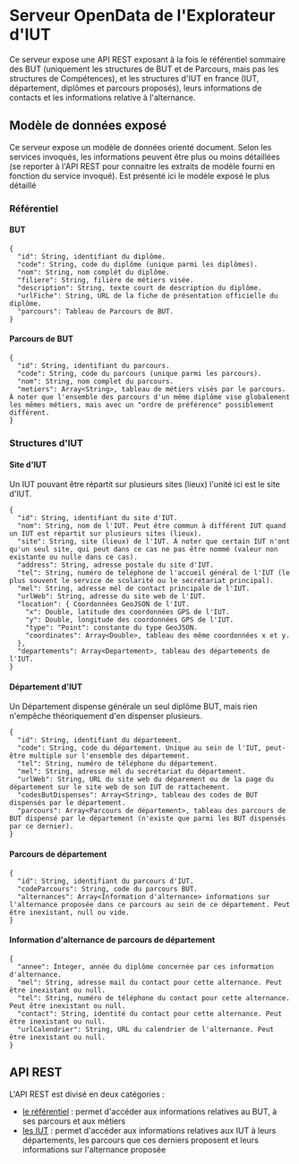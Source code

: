 # Serveur OpenData de l'Explorateur d'IUT

Ce serveur expose une API REST exposant à la fois le référentiel sommaire des BUT (uniquement les structures de BUT et de Parcours, mais pas les structures de Compétences),
et les structures d'IUT en france (IUT, département, diplômes et parcours proposés), leurs informations de contacts et les informations relative à l'alternance.

## Modèle de données exposé

Ce serveur expose un modèle de données orienté document. Selon les services invoqués, les informations peuvent être plus ou moins détaillées (se reporter à l'API REST pour connaitre les extraits de modèle fourni en fonction du service invoqué). Est présenté ici le modèle exposé le plus détaillé

### Référentiel

#### BUT

```
{
  "id": String, identifiant du diplôme.
  "code": String, code du diplôme (unique parmi les diplômes).
  "nom": String, nom complét du diplôme.
  "filiere": String, filière de métiers visée.
  "description": String, texte court de description du diplôme.
  "urlFiche": String, URL de la fiche de présentation officielle du diplôme.
  "parcours": Tableau de Parcours de BUT.
}
```

#### Parcours de BUT

```
{
  "id": String, identifiant du parcours.
  "code": String, code du parcours (unique parmi les parcours).
  "nom": String, nom complet du parcours.
  "metiers": Array<String>, tableau de métiers visés par le parcours. À noter que l'ensemble des parcours d'un même diplôme vise globalement les mêmes métiers, mais avec un "ordre de préférence" possiblement différent.
}
```

### Structures d'IUT

#### Site d'IUT

Un IUT pouvant être répartit sur plusieurs sites (lieux) l'unité ici est le site d'IUT.

```
{
  "id": String, identifiant du site d'IUT.
  "nom": String, nom de l'IUT. Peut être commun à différent IUT quand un IUT est répartit sur plusieurs sites (lieux).
  "site": String, site (lieux) de l'IUT. À noter que certain IUT n'ont qu'un seul site, qui peut dans ce cas ne pas être nommé (valeur non existante ou nulle dans ce cas).
  "address": String, adresse postale du site d'IUT.
  "tel": String, numéro de téléphone de l'accueil général de l'IUT (le plus souvent le service de scolarité ou le secrétariat principal).
  "mel": String, adresse mél de contact principale de l'IUT.
  "urlWeb": String, adresse du site web de l'IUT.
  "location": { Coordonnées GeoJSON de l'IUT.
    "x": Double, latitude des coordonnées GPS de l'IUT.
    "y": Double, longitude des coordonnées GPS de l'IUT.
    "type": "Point": constante du type GeoJSON.
    "coordinates": Array<Double>, tableau des même coordonnées x et y.
  },
  "departements": Array<Departement>, tableau des départements de l'IUT.
}
```

#### Département d'IUT

Un Département dispense générale un seul diplôme BUT, mais rien n'empêche théoriquement d'en dispenser plusieurs.

```
{
  "id": String, identifiant du département.
  "code": String, code du département. Unique au sein de l'IUT, peut-être multiple sur l'ensemble des département.
  "tel": String, numéro de téléphone du département.
  "mel": String, adresse mél du secrétariat du département.
  "urlWeb": String, URL du site web du déparement ou de la page du département sur le site web de son IUT de rattachement.
  "codesButDispenses": Array<String>, tableau des codes de BUT dispensés par le département.
  "parcours": Array<Parcours de département>, tableau des parcours de BUT dispensé par le département (n'existe que parmi les BUT dispensés par ce dernier).
}
```

#### Parcours de département

```
{
  "id": String, identifiant du parcours d'IUT.
  "codeParcours": String, code du parcours BUT.
  "alternances": Array<Information d'alternance> informations sur l'alternance proposée dans ce parcours au sein de ce département. Peut être inexistant, null ou vide.
}
```

#### Information d'alternance de parcours de département

```
{
  "annee": Integer, année du diplôme concernée par ces information d'alternance.
  "mel": String, adresse mail du contact pour cette alternance. Peut être inexistant ou null.
  "tel": String, numéro de téléphone du contact pour cette alternance. Peut être inexistant ou null.
  "contact": String, identité du contact pour cette alternance. Peut être inexistant ou null.
  "urlCalendrier": String, URL du calendrier de l'alternance. Peut être inexistant ou null.
}
```

## API REST

L'API REST est divisé en deux catégories :

- [le référentiel](docs/RESTApi_referentiel.md) : permet d'accéder aux informations relatives au BUT, à ses parcours et aux métiers
- [les IUT](docs/RESTApi_iut.md) : permet d'accéder aux informations relatives aux IUT à leurs départements, les parcours que ces derniers proposent et leurs informations sur l'alternance proposée